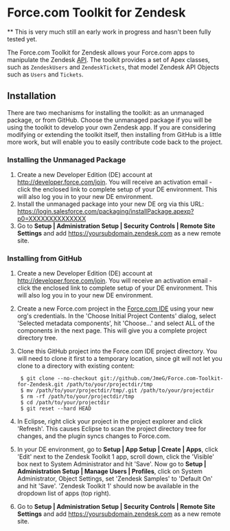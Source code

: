 # Force.com Toolkit for Zendesk

** This is very much still an early work in progress and hasn't been fully tested yet.

The Force.com Toolkit for Zendesk allows your Force.com apps to manipulate the Zendesk [ API](https://developer.zendesk.com/rest_api). The toolkit provides a set of Apex classes, such as `ZendeskUsers` and `ZendeskTickets`, that model Zendesk API Objects such as `Users` and `Tickets`.

## Installation

There are two mechanisms for installing the toolkit: as an unmanaged package, or from GitHub. Choose the unmanaged package if you will be using the toolkit to develop your own Zendesk app. If you are considering modifying or extending the toolkit itself, then installing from GitHub is a little more work, but will enable you to easily contribute code back to the project.

### Installing the Unmanaged Package

1. Create a new Developer Edition (DE) account at http://developer.force.com/join. You will receive an activation email - click the enclosed link to complete setup of your DE environment. This will also log you in to your new DE environment.
2. Install the unmanaged package into your new DE org via this URL: https://login.salesforce.com/packaging/installPackage.apexp?p0=XXXXXXXXXXXXXX
4. Go to **Setup | Administration Setup | Security Controls | Remote Site Settings** and add https://yoursubdomain.zendesk.com as a new remote site.

### Installing from GitHub

1. Create a new Developer Edition (DE) account at http://developer.force.com/join. You will receive an activation email - click the enclosed link to complete setup of your DE environment. This will also log you in to your new DE environment.
2. Create a new Force.com project in the [Force.com IDE](http://wiki.developerforce.com/index.php/Force.com_IDE) using your new org's credentials. In the 'Choose Initial Project Contents' dialog, select 'Selected metadata components', hit 'Choose...' and select ALL of the components in the next page. This will give you a complete project directory tree.
3. Clone this GitHub project into the Force.com IDE project directory. You will need to clone it first to a temporary location, since git will not let you clone to a directory with existing content:

        $ git clone --no-checkout git://github.com/JmeG/Force.com-Toolkit-for-Zendesk.git /path/to/your/projectdir/tmp
        $ mv /path/to/your/projectdir/tmp/.git /path/to/your/projectdir
        $ rm -rf /path/to/your/projectdir/tmp
        $ cd /path/to/your/projectdir
        $ git reset --hard HEAD

4. In Eclipse, right click your project in the project explorer and click 'Refresh'. This causes Eclipse to scan the project directory tree for changes, and the plugin syncs changes to Force.com.
5. In your DE environment, go to **Setup | App Setup | Create | Apps**, click 'Edit' next to the Zendesk Toolkit 1 app, scroll down, click the 'Visible' box next to System Administrator and hit 'Save'. Now go to **Setup | Administration Setup | Manage Users | Profiles**, click on System Administrator, Object Settings, set 'Zendesk Samples' to 'Default On' and hit 'Save'. 'Zendesk Toolkit 1' should now be available in the dropdown list of apps (top right).
6. Go to **Setup | Administration Setup | Security Controls | Remote Site Settings** and add https://yoursubdomain.zendesk.com as a new remote site.
